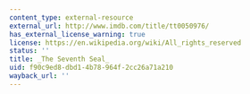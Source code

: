 ```yaml
---
content_type: external-resource
external_url: http://www.imdb.com/title/tt0050976/
has_external_license_warning: true
license: https://en.wikipedia.org/wiki/All_rights_reserved
status: ''
title: _The Seventh Seal_
uid: f90c9ed8-dbd1-4b78-964f-2cc26a71a210
wayback_url: ''
---
```


